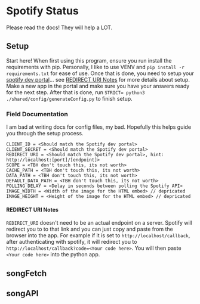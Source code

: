 # Spotify Status

Please read the docs! They will help a LOT.

## Setup

Start here! When first using this program, ensure you run install the requirements with pip.
Personally, I like to use VENV and `pip install -r requirements.txt` for ease of use.
Once that is done, you need to setup your [spotify dev portal](https://developer.spotify.com/)...
see [REDIRECT URI Notes](#redirect-uri-notes) for more details about setup.
Make a new app in the portal and make sure you have your answers ready for the next step.
After that is done, run `STRICT= python3 ./shared/config/generateConfig.py` to finish setup.

### Field Documentation

I am bad at writing docs for config files, my bad.
Hopefully this helps guide you through the setup process.

```
CLIENT_ID = <Should match the Spotify dev portal>
CLIENT_SECRET = <Should match the Spotify dev portal>
REDIRECT_URI = <Should match the Spotify dev portal>, hint: http://localhost:[port]/[endpoint]>
SCOPE = <TBH don't touch this, its not worth>
CACHE_PATH = <TBH don't touch this, its not worth>
DATA_PATH = <TBH don't touch this, its not worth>
DEFAULT_DATA_PATH = <TBH don't touch this, its not worth>
POLLING_DELAY = <Delay in seconds between polling the Spotify API>
IMAGE_WIDTH = <Width of the image for the HTML embed> // depricated
IMAGE_HEIGHT = <Height of the image for the HTML embed> // depricated
```

#### REDIRECT URI Notes

`REDIRECT_URI` doesn't need to be an actual endpoint on a server.
Spotify will redirect you to to that link and you can just copy and paste from the browser into the app.
For example if it is set to `http://localhost/callback`, after authenticating with spotify, it will
redirect you to `http://localhost/callback?code=<Your code here>`.
You will then paste `<Your code here>` into the python app.

## songFetch

## songAPI
